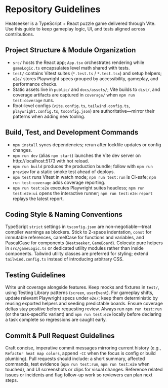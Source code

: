 # Repository Guidelines

Heatseeker is a TypeScript + React puzzle game delivered through Vite. Use this guide to keep gameplay logic, UI, and tests aligned across contributions.

## Project Structure & Module Organization
- `src/` hosts the React app; `App.tsx` orchestrates rendering while `gameLogic.ts` encapsulates level math shared with tests.
- `test/` contains Vitest suites (`*.test.ts` / `*.test.tsx`) and setup helpers; `e2e/` stores Playwright specs grouped by accessibility, gameplay, and performance checks.
- Static assets live in `public/` and `docs/assets/`; Vite builds to `dist/`, and coverage artifacts are captured in `coverage/` when `npm run test:coverage` runs.
- Root-level configs (`vite.config.ts`, `tailwind.config.ts`, `playwright.config.ts`, `tsconfig.json`) are authoritative—mirror their patterns when adding new tooling.

## Build, Test, and Development Commands
- `npm install` syncs dependencies; rerun after lockfile updates or config changes.
- `npm run dev` (alias `npm start`) launches the Vite dev server on http://localhost:5173 with hot reload.
- `npm run build` produces the production bundle; follow with `npm run preview` for a static smoke test ahead of deploys.
- `npm test` runs Vitest in watch mode; `npm run test:run` is CI-safe; `npm run test:coverage` adds coverage reporting.
- `npm run test:e2e` executes Playwright suites headless; `npm run test:e2e:ui` opens the interactive runner; `npm run test:e2e:report` replays the latest report.

## Coding Style & Naming Conventions
TypeScript `strict` settings in `tsconfig.json` are non-negotiable—treat compiler warnings as blockers. Stick to 2-space indentation, `const` for immutable references, camelCase for functions and variables, and PascalCase for components (`Heatseeker`, `GameBoard`). Colocate pure helpers in `src/gameLogic.ts` or dedicated utility modules rather than inside components. Tailwind utility classes are preferred for styling; extend `tailwind.config.ts` instead of introducing arbitrary CSS.

## Testing Guidelines
Write unit coverage alongside features. Keep mocks and fixtures in `test/`, using Testing Library patterns (`screen`, `userEvent`). For gameplay shifts, update relevant Playwright specs under `e2e/`; keep them deterministic by reusing exported helpers and seeding predictable boards. Ensure coverage deltas stay positive before requesting review. Always run `npm run test:run` (or the task-specific variant) and `npm run test:e2e` locally before declaring a task complete so regressions are caught early.

## Commit & Pull Request Guidelines
Craft concise, imperative commit messages mirroring current history (e.g., `Refactor heat map colors`, append `-CC` when the focus is config or build plumbing). Pull requests should include: a short summary, affected commands, test evidence (`npm run test:run`, `npm run test:e2e` when touched), and UI screenshots or clips for visual changes. Reference related issues or incidents and flag follow-up work so reviewers can plan next steps.
